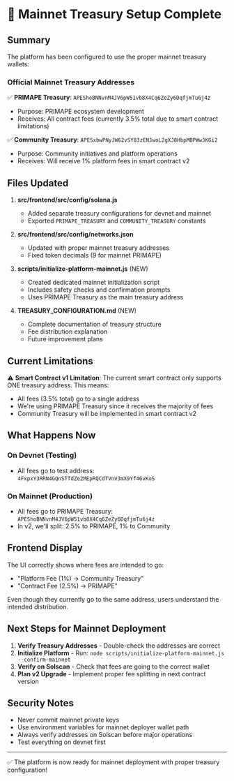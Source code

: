 # 🏦 Mainnet Treasury Setup Complete

## Summary

The platform has been configured to use the proper mainnet treasury wallets:

### Official Mainnet Treasury Addresses

✅ **PRIMAPE Treasury**: `APEShoBNNvnM4JV6pW51vb8X4Cq6ZeZy6DqfjmTu6j4z`
- Purpose: PRIMAPE ecosystem development
- Receives: All contract fees (currently 3.5% total due to smart contract limitations)

✅ **Community Treasury**: `APESxbwPNyJW62vSY83zENJwoL2gXJ8HbpMBPWwJKGi2`
- Purpose: Community initiatives and platform operations
- Receives: Will receive 1% platform fees in smart contract v2

## Files Updated

1. **src/frontend/src/config/solana.js**
   - Added separate treasury configurations for devnet and mainnet
   - Exported `PRIMAPE_TREASURY` and `COMMUNITY_TREASURY` constants

2. **src/frontend/src/config/networks.json**
   - Updated with proper mainnet treasury addresses
   - Fixed token decimals (9 for mainnet PRIMAPE)

3. **scripts/initialize-platform-mainnet.js** (NEW)
   - Created dedicated mainnet initialization script
   - Includes safety checks and confirmation prompts
   - Uses PRIMAPE Treasury as the main treasury address

4. **TREASURY_CONFIGURATION.md** (NEW)
   - Complete documentation of treasury structure
   - Fee distribution explanation
   - Future improvement plans

## Current Limitations

⚠️ **Smart Contract v1 Limitation**: The current smart contract only supports ONE treasury address. This means:
- All fees (3.5% total) go to a single address
- We're using PRIMAPE Treasury since it receives the majority of fees
- Community Treasury will be implemented in smart contract v2

## What Happens Now

### On Devnet (Testing)
- All fees go to test address: `4FxpxY3RRN4GQnSTTdZe2MEpRQCdTVnV3mX9Yf46vKoS`

### On Mainnet (Production)
- All fees go to PRIMAPE Treasury: `APEShoBNNvnM4JV6pW51vb8X4Cq6ZeZy6DqfjmTu6j4z`
- In v2, we'll split: 2.5% to PRIMAPE, 1% to Community

## Frontend Display
The UI correctly shows where fees are intended to go:
- "Platform Fee (1%) → Community Treasury"
- "Contract Fee (2.5%) → PRIMAPE"

Even though they currently go to the same address, users understand the intended distribution.

## Next Steps for Mainnet Deployment

1. **Verify Treasury Addresses** - Double-check the addresses are correct
2. **Initialize Platform** - Run: `node scripts/initialize-platform-mainnet.js --confirm-mainnet`
3. **Verify on Solscan** - Check that fees are going to the correct wallet
4. **Plan v2 Upgrade** - Implement proper fee splitting in next contract version

## Security Notes

- Never commit mainnet private keys
- Use environment variables for mainnet deployer wallet path
- Always verify addresses on Solscan before major operations
- Test everything on devnet first

---

✅ The platform is now ready for mainnet deployment with proper treasury configuration! 